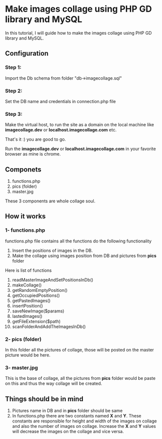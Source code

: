 # Make images collage using PHP GD library and MySQL

In this tutorial, I will guide how to make the images collage using PHP GD library and MySQL.

## Configuration

### Step 1:
Import the Db schema from folder "db->imagecollage.sql"

### Step 2:
Set the DB name and credentials in connection.php file

### Step 3:
Make the virtual host, to run the site as a domain on the local machine like **imagecollage.dev** or **localhost.imagecollage.com** etc.


That's it :) you are good to go.

Run the **imagecollage.dev** or **localhost.imagecollage.com** in your favorite browser as mine is chrome.

## Componets

1. functions.php
2. pics (folder)
3. master.jpg

These 3 components are whole collage soul.

## How it works
### 1- functions.php
functions.php file contains all the functions do the following functionality

1. Insert the positions of images in the DB.
2. Make the collage using images position from DB and pictures from **pics** folder


Here is list of functions

1. readMasterImageAndSetPositionsInDb()
2. makeCollage()
3. getRandomEmptyPosition()
4. getOccupiedPositions()
5. getPastedImages()
6. insertPosition()
7. saveNewImage($params)
8. lastedImages()
9. getFileExtension($path)
10. scanFolderAndAddTheImagesInDb()

### 2- pics (folder)
In this folder all the pictures of collage, those will be posted on the master picture would be here.

### 3- master.jpg
This is the base of collage, all the pictures from **pics** folder would be paste on this and thus the way collage will be created.

## Things should be in mind

1. Pictures name in DB and in **pics** folder should be same
2. In functions.php there are two constants named **X** and **Y**. These constants are responsible for height and width of the images on collage and also the number of images on collage. Increase the **X** and **Y** values will decrease the images on the collage and vice versa.  
